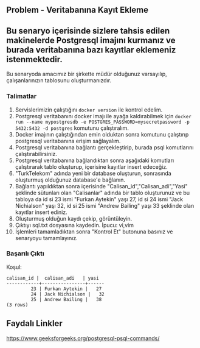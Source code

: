 
## Problem - Veritabanına Kayıt Ekleme
Bu senaryo içerisinde sizlere tahsis edilen makinelerde Postgresql imajını kurmanız ve burada veritabanına bazı kayıtlar eklemeniz istenmektedir.
---

Bu senaryoda amacımız bir şirkette müdür olduğunuz varsayılıp, çalışanlarınızın tablosunu oluşturmanızdır.

### Talimatlar

1. Servislerimizin çalıştığını `docker version` ile kontrol edelim.
2. Postgresql veritabanını docker imajı ile ayağa kaldırabilmek için `docker run --name mypostgresdb -e POSTGRES_PASSWORD=mysecretpassword -p 5432:5432 -d postgres` komutunu çalıştıralım. 
3. Docker imajının çalıştığından emin olduktan sonra komutunu çalıştırıp postgresql veritabanına erişim sağlayalım.
4. Postgresql veritabanına bağlantı gerçekleştirip, burada psql komutlarını çalıştırabilirsiniz.
5. Postgresql veritabanına bağlandıktan sonra aşağıdaki komutları çalıştırarak tablo oluşturup, içerisine kayıtlar insert edeceğiz.
6. "TurkTelekom" adında yeni bir database oluşturun, sonrasında oluşturmuş olduğunuz database'e bağlanın. 
7. Bağlantı yapıldıktan sonra içerisinde "Calisan_id","Calisan_adi","Yasi" şeklinde sütunları olan "Calisanlar" adında bir tablo oluşturunuz ve bu tabloya da id si 23 ismi "Furkan Aytekin" yaşı 27, id si 24 ismi "Jack Nichialson" yaşı 32, id si 25 ismi "Andrew Bailing" yaşı 33 şeklinde olan kayıtlar insert ediniz. 
9. Oluşturmuş olduğun kaydı çekip, görüntüleyin.
10. Çıktıyı sql.txt dosyasına kaydedin. İpucu: vi,vim 
11. İşlemleri tamamladıktan sonra "Kontrol Et" butonuna basınız ve senaryoyu tamamlayınız.

### Başarılı Çıktı
 Koşul:  
``` echo
calisan_id |  calisan_adi   | yasi 
------------+----------------+------
         23 | Furkan Aytekin |   27
         24 | Jack Nichialson |   32
         25 | Andrew Bailing |   38
(3 rows)
```
## Faydalı Linkler
https://www.geeksforgeeks.org/postgresql-psql-commands/
